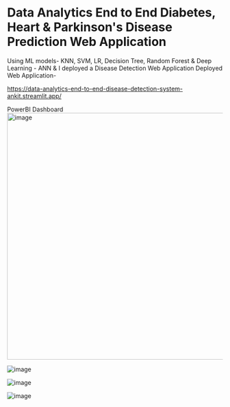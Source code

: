 # Data Analytics End to End Diabetes, Heart & Parkinson's Disease Prediction Web Application
Using ML models-  KNN, SVM, LR, Decision Tree, Random Forest & Deep Learning - ANN & I deployed a Disease Detection Web Application
Deployed Web Application-

https://data-analytics-end-to-end-disease-detection-system-ankit.streamlit.app/

PowerBI Dashboard
<img width="575" alt="image" src="https://github.com/ankitanshumanmohapatra/Data-Analytics-End-to-End-Disease-Detection-System/assets/122162103/fc2d4659-e264-4c39-889e-69e1aef756e5">


![image](https://github.com/ankitanshumanmohapatra/Data-Analytics-End-to-End-Disease-Detection-System/assets/122162103/3747a6f8-dff8-4e89-a1a2-200dd86e43f0)

![image](https://github.com/ankitanshumanmohapatra/Data-Analytics-End-to-End-Disease-Detection-System/assets/122162103/ffbe7dd2-d736-49bb-a96f-9897241e7e2e)
 
![image](https://github.com/ankitanshumanmohapatra/Data-Analytics-End-to-End-Disease-Detection-System/assets/122162103/fe307e9b-ed5e-40e1-9332-2950dbc36b28)

